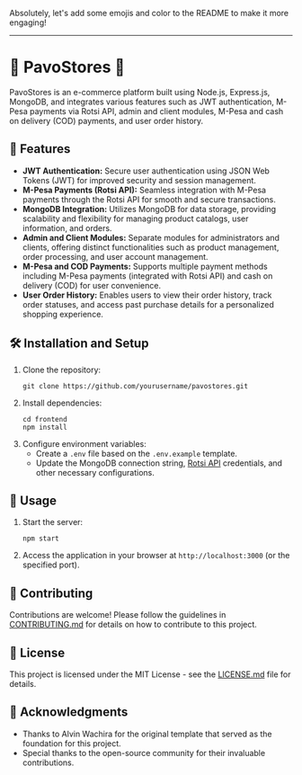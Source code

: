 Absolutely, let's add some emojis and color to the README to make it more engaging!

---

# 🌟 PavoStores 🌟

PavoStores is an e-commerce platform built using Node.js, Express.js, MongoDB, and integrates various features such as JWT authentication, M-Pesa payments via Rotsi API, admin and client modules, M-Pesa and cash on delivery (COD) payments, and user order history.

## 🚀 Features

- **JWT Authentication:** Secure user authentication using JSON Web Tokens (JWT) for improved security and session management.
- **M-Pesa Payments (Rotsi API):** Seamless integration with M-Pesa payments through the Rotsi API for smooth and secure transactions.
- **MongoDB Integration:** Utilizes MongoDB for data storage, providing scalability and flexibility for managing product catalogs, user information, and orders.
- **Admin and Client Modules:** Separate modules for administrators and clients, offering distinct functionalities such as product management, order processing, and user account management.
- **M-Pesa and COD Payments:** Supports multiple payment methods including M-Pesa payments (integrated with Rotsi API) and cash on delivery (COD) for user convenience.
- **User Order History:** Enables users to view their order history, track order statuses, and access past purchase details for a personalized shopping experience.

## 🛠️ Installation and Setup

1. Clone the repository:
   ```
   git clone https://github.com/yourusername/pavostores.git
   ```
2. Install dependencies:
   ```
   cd frontend
   npm install
   ```
3. Configure environment variables:
   - Create a `.env` file based on the `.env.example` template.
   - Update the MongoDB connection string, [Rotsi API](https://rotsi-api-ui.vercel.app/) credentials, and other necessary configurations.

## 🚀 Usage

1. Start the server:
   ```
   npm start
   ```
2. Access the application in your browser at `http://localhost:3000` (or the specified port).

## 🤝 Contributing

Contributions are welcome! Please follow the guidelines in [CONTRIBUTING.md](CONTRIBUTING.md) for details on how to contribute to this project.

## 📝 License

This project is licensed under the MIT License - see the [LICENSE.md](LICENSE.md) file for details.

## 🙏 Acknowledgments

- Thanks to Alvin Wachira for the original template that served as the foundation for this project.
- Special thanks to the open-source community for their invaluable contributions.